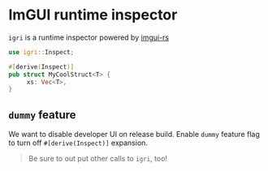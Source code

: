 # ImGUI runtime inspector

`igri` is a runtime inspector powered by [imgui-rs]

[imgui-rs]: https://github.com/imgui-rs/imgui-rs

```rust
use igri::Inspect;

#[derive(Inspect)]
pub struct MyCoolStruct<T> {
     xs: Vec<T>,
}
```

## `dummy` feature

We want to disable developer UI on release build. Enable `dummy` feature flag to turn off `#[derive(Inspect)]` expansion.

> Be sure to out put other calls to `igri`, too!

